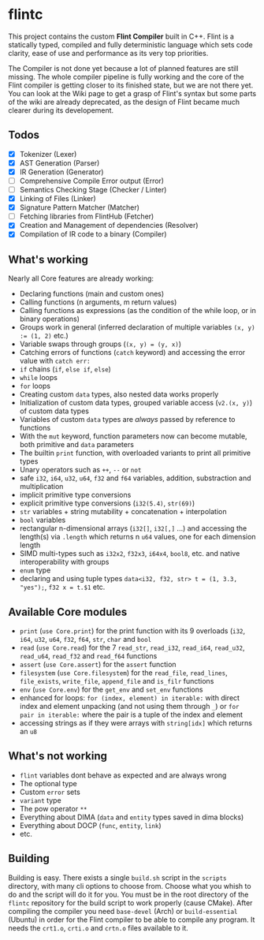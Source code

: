 # flintc

This project contains the custom **Flint Compiler** built in C++. Flint is a statically typed, compiled and fully deterministic language which sets code clarity, ease of use and performance as its very top priorities.

The Compiler is not done yet because a lot of planned features are still missing. The whole compiler pipeline is fully working and the core of the Flint compiler is getting closer to its finished state, but we are not there yet. You can look at the Wiki page to get a grasp of Flint's syntax but some parts of the wiki are already deprecated, as the design of Flint became much clearer during its developement.

## Todos

- [x] Tokenizer (Lexer)
- [x] AST Generation (Parser)
- [x] IR Generation (Generator)
- [ ] Comprehensive Compile Error output (Error)
- [ ] Semantics Checking Stage (Checker / Linter)
- [x] Linking of Files (Linker)
- [x] Signature Pattern Matcher (Matcher)
- [ ] Fetching libraries from FlintHub (Fetcher)
- [x] Creation and Management of dependencies (Resolver)
- [x] Compilation of IR code to a binary (Compiler)

## What's working

Nearly all Core features are already working:

- Declaring functions (main and custom ones)
- Calling functions (n arguments, m return values)
- Calling functions as expressions (as the condition of the while loop, or in binary operations)
- Groups work in general (inferred declaration of multiple variables `(x, y) := (1, 2)` etc.)
- Variable swaps through groups (`(x, y) = (y, x)`)
- Catching errors of functions (`catch` keyword) and accessing the error value with `catch err:`
- `if` chains (`if`, `else if`, `else`)
- `while` loops
- `for` loops
- Creating custom `data` types, also nested data works properly
- Initialization of custom data types, grouped variable access (`v2.(x, y)`) of custom data types
- Variables of custom `data` types are _always_ passed by reference to functions
- With the `mut` keyword, function parameters now can become mutable, both primitive and `data` parameters
- The builtin `print` function, with overloaded variants to print all primitive types
- Unary operators such as `++`, `--` or `not`
- safe `i32`, `i64`, `u32`, `u64`, `f32` and `f64` variables, addition, substraction and multiplication
- implicit primitive type conversions
- explicit primitive type conversions (`i32(5.4)`, `str(69)`)
- `str` variables + string mutability + concatenation + interpolation
- `bool` variables
- rectangular n-dimensional arrays (`i32[]`, `i32[,]` ...) and accessing the length(s) via `.length` which returns n `u64` values, one for each dimension length
- SIMD multi-types such as `i32x2`, `f32x3`, `i64x4`, `bool8`, etc. and native interoperability with groups
- `enum` type
- declaring and using tuple types `data<i32, f32, str> t = (1, 3.3, "yes");`, `f32 x = t.$1` etc.

## Available Core modules
- `print` (`use Core.print`) for the print function with its 9 overloads (`i32`, `i64`, `u32`, `u64`, `f32`, `f64`, `str`, `char` and `bool`
- `read` (`use Core.read`) for the 7 `read_str`, `read_i32`, `read_i64`, `read_u32`, `read_u64`, `read_f32` and `read_f64` functions
- `assert` (`use Core.assert`) for the `assert` function
- `filesystem` (`use Core.filesystem`) for the `read_file`, `read_lines`, `file_exists`, `write_file`, `append_file` and `is_filr` functions
- `env` (`use Core.env`) for the `get_env` and `set_env` functions
- enhanced for loops: `for (index, element) in iterable:` with direct index and element unpacking (and not using them through `_`) or `for pair in iterable:` where the pair is a tuple of the index and element
- accessing strings as if they were arrays with `string[idx]` which returns an `u8`

## What's not working

- `flint` variables dont behave as expected and are always wrong
- The optional type
- Custom `error` sets
- `variant` type
- The pow operator `**`
- Everything about DIMA (`data` and `entity` types saved in dima blocks)
- Everything about DOCP (`func`, `entity`, `link`)
- etc.

## Building

Building is easy. There exists a single `build.sh` script in the `scripts` directory, with many cli options to choose from. Choose what you whish to do and the script will do it for you. You must be in the root directory of the `flintc` repository for the build script to work properly (cause CMake). After compiling the compiler you need `base-devel` (Arch) or `build-essential` (Ubuntu) in order for the Flint compiler to be able to compile any program. It needs the `crt1.o`, `crti.o` and `crtn.o` files available to it.
